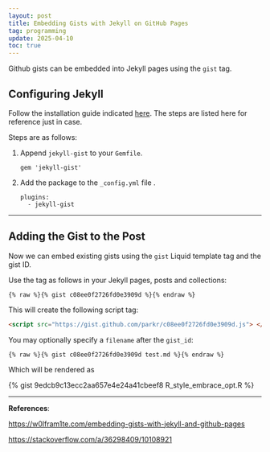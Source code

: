 ```yaml
---
layout: post
title: Embedding Gists with Jekyll on GitHub Pages
tag: programming
update: 2025-04-10
toc: true
---
```


Github gists can be embedded into Jekyll pages using the `gist` tag.



## Configuring Jekyll

Follow the installation guide indicated [here](https://github.com/jekyll/jekyll-gist). The steps are listed here for reference just in case.

Steps are as follows:

1. Append `jekyll-gist` to your `Gemfile`.

    ```
    gem 'jekyll-gist'
    ```

2. Add the package to the `_config.yml` file .

    ```
    plugins:
      - jekyll-gist
    ```



___

## Adding the Gist to the Post

Now we can embed existing gists using the `gist` Liquid template tag and the gist ID.

Use the tag as follows in your Jekyll pages, posts and collections:

```liquid
{% raw %}{% gist c08ee0f2726fd0e3909d %}{% endraw %}
```

This will create the following script tag:

```html
<script src="https://gist.github.com/parkr/c08ee0f2726fd0e3909d.js"> </script>
```

You may optionally specify a `filename` after the `gist_id`:

```liquid
{% raw %}{% gist c08ee0f2726fd0e3909d test.md %}{% endraw %}
```

Which will be rendered as

{% gist 9edcb9c13ecc2aa657e4e24a41cbeef8 R_style_embrace_opt.R %}



___

**References**:

<https://w0lfram1te.com/embedding-gists-with-jekyll-and-github-pages>

<https://stackoverflow.com/a/36298409/10108921>

